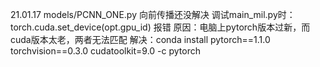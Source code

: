21.01.17
	models/PCNN_ONE.py 向前传播还没解决
	  调试main_mil.py时：torch.cuda.set_device(opt.gpu_id)  报错
	  原因：电脑上pytorch版本过新，而cuda版本太老，两者无法匹配
	  解决：conda install pytorch==1.1.0 torchvision==0.3.0 cudatoolkit=9.0 -c pytorch
